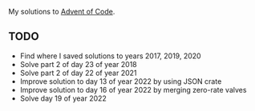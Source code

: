 My solutions to [Advent of Code](https://adventofcode.com/).

## TODO

- Find where I saved solutions to years 2017, 2019, 2020
- Solve part 2 of day 23 of year 2018
- Solve part 2 of day 22 of year 2021
- Improve solution to day 13 of year 2022 by using JSON crate
- Improve solution to day 16 of year 2022 by merging zero-rate valves
- Solve day 19 of year 2022
